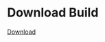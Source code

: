 # Download Build
[Download](https://github.com/Carmelosmexy1/TimeFN-Updated/releases/tag/Download)






































